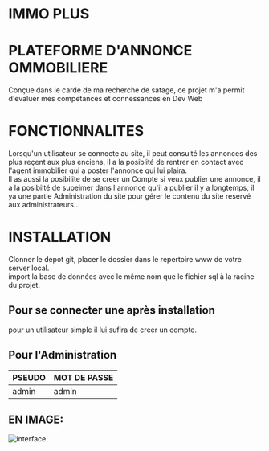 # IMMO PLUS

# PLATEFORME D'ANNONCE OMMOBILIERE
Conçue dans le carde de ma recherche de satage, ce projet m'a permit d'evaluer mes competances et connessances en Dev Web <br>
# FONCTIONNALITES
Lorsqu'un utilisateur se connecte au site, il peut consulté les annonces des plus reçent aux plus enciens, il a la posiblité de rentrer en contact avec l'agent immobilier qui a poster l'annonce qui lui plaira. <br>
Il as aussi la posibilite de se creer un Compte si veux publier une annonce, il a la posibilté de supeimer dans l'annonce qu'il a publier il y a longtemps, il ya une partie Administration du site pour gérer le contenu du site reservé aux administrateurs...
# INSTALLATION
Clonner le depot git, placer le dossier dans le repertoire www de votre server local. <br> import la base de données avec le même nom que le fichier sql à la racine du projet. <br>
## Pour se connecter une après installation
pour un utilisateur simple il lui sufira de creer un compte.
## Pour l'Administration
| PSEUDO | MOT DE PASSE |
---------|------------------
|admin| admin |
## EN IMAGE:
![interface ](/assets/img/Animation.gif)
